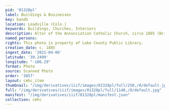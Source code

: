 ```yaml
---
pid: '01328pl'
label: Buildings & Businesses
key: bandb
location: Leadville (Colo.)
keywords: Buildings, Churches, Interiors
description: Altar of the Annunciation Catholic Church, circa 1885 (Brisbois photo)
named_persons: 
rights: This photo is property of Lake County Public Library.
creation_date: c. 1885
ingest_date: '2021-04-06'
latitude: '39.2499'
longitude: "-106.29"
format: Photo
source: Scanned Photo
order: '3857'
layout: cmhc_item
thumbnail: "/img/derivatives/iiif/images/01328pl/full/250,/0/default.jpg"
full: "/img/derivatives/iiif/images/01328pl/full/1140,/0/default.jpg"
manifest: "/img/derivatives/iiif/01328pl/manifest.json"
collection: cmhc
---
```

